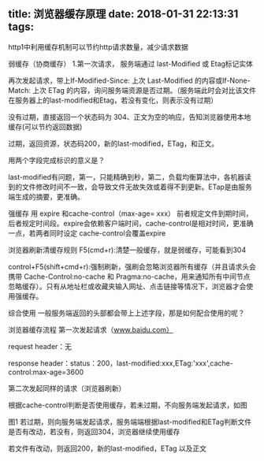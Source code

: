 title: 浏览器缓存原理
date: 2018-01-31 22:13:31
tags:
---

http1中利用缓存机制可以节约http请求数量，减少请求数据
<!-- more -->
弱缓存（协商缓存）
1.第一次请求， 服务端通过 last-Modified 或 Etag标记实体

再次发起请求，带上If-Modified-Since: 上次 Last-Modified 的内容或If-None-Match: 上次 ETag 的内容，询问服务端资源是否过期。（服务端此时会对比该文件在服务器上的last-modified和Etag，若没有变化，则表示没有过期）

没有过期，直接返回一个状态码为 304、正文为空的响应，告知浏览器使用本地缓存(可以节约返回数据)

过期，返回资源，状态码200，新的last-modified，ETag，和正文。

用两个字段完成标识的意义是？

last-modified有问题，第一，只能精确到秒，第二，负载均衡算法中，各机器读到的文件修改时间不一致，会导致文件无故失效或着得不到更新。ETap是由服务端生成的摘要，更准确。

强缓存
用 expire 和cache-control（max-age= xxx） 前者规定文件到期时间，后者规定时间段。expire会依赖客户端时间，cache-control是相对时间，更准确一点，若两者同时设定 cache-control会覆盖expire

浏览器刷新清缓存规则
F5(cmd+r):清楚一般缓存，就是弱缓存，可能看到304

control+F5(shift+cmd+r):强制刷新，强刷会忽略浏览器所有缓存（并且请求头会携带 Cache-Control:no-cache 和 Pragma:no-cache，用来通知所有中间节点忽略缓存）。只有从地址栏或收藏夹输入网址、点击链接等情况下，浏览器才会使用强缓存。

综合使用
一般服务端返回的头部都会带上上述字段，那是如何配合使用的呢？

浏览器缓存流程
第一次发起请求（www.baidu.com）

request header：无

response header：status：200，last-modified:xxx,ETag:'xxx',cache-control:max-age=3600

第二次发起同样的请求（浏览器刷新）

根据cache-control判断是否使用缓存，若未过期，不向服务端发起请求，如图




图1
若过期，则向服务端发起请求，服务端端根据last-modified和ETag判断文件是否有改动，若没有，则返回304，浏览器继续使用缓存

若文件有改动，则返回200，新的last-modified，ETag 以及正文
